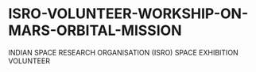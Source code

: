 # ISRO-VOLUNTEER-WORKSHIP-ON-MARS-ORBITAL-MISSION
INDIAN SPACE RESEARCH ORGANISATION (ISRO) SPACE EXHIBITION VOLUNTEER
